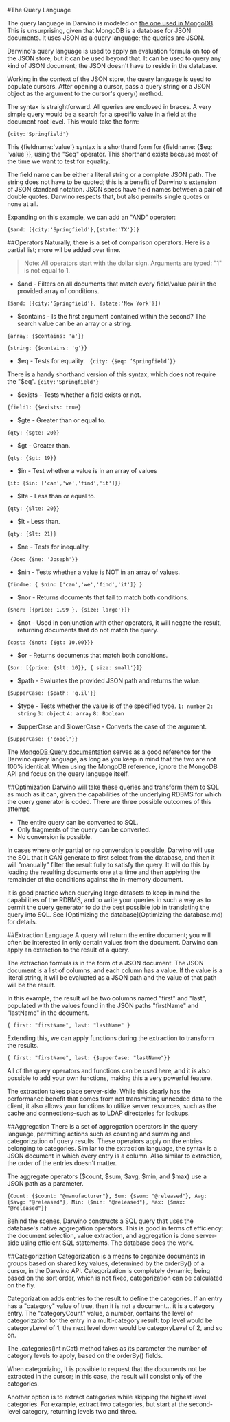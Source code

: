 #The Query Language

The query language in Darwino is modeled on [the one used in MongoDB](http://docs.mongodb.org/manual/tutorial/query-documents/). This is unsurprising, given that MongoDB is a database for JSON documents. It uses JSON as a query language; the queries are JSON.

Darwino's query language is used to apply an evaluation formula on top of the JSON store, but it can be used beyond that. It can be used to query any kind of JSON document; the JSON doesn't have to reside in the database.

Working in the context of the JSON store, the query language is used to populate cursors. After opening a cursor, pass a query string or a JSON object as the argument to the cursor's query() method.

The syntax is straightforward. All queries are enclosed in braces. A very simple query would be a search for a specific value in a field at the document root level. This would take the form:

```
{city:'Springfield'}
```

This {fieldname:'value'} syntax is a shorthand form for {fieldname: {$eq: 'value'}}, using the "$eq" operator. This shorthand exists because most of the time we want to test for equality.

The field name can be either a literal string or a complete JSON path. The string does not have to be quoted; this is a benefit of Darwino's extension of JSON standard notation. JSON specs have field names between a pair of double quotes. Darwino respects that, but also permits single quotes or none at all.

Expanding on this example, we can add an "AND" operator:
```
{$and: [{city:'Springfield'},{state:'TX'}]}
```

##Operators
Naturally, there is a set of comparison operators. Here is a partial list; more wil be added over time.

> 
> Note: All operators start with the dollar sign. Arguments are typed: "1" is not equal to 1.
> 

- $and - Filters on all documents that match every field/value pair in the provided array of conditions.

 `{$and: [{city:'Springfield'}, {state:'New York'}])`


- $contains - Is the first argument contained within the second? The search value can be an array or a string.

 `{array: {$contains: 'a'}}`
 
 `{string: {$contains: 'g'}}`

- $eq - Tests for equality.
 ` {city: {$eq: ‘Springfield’}}`

 There is a handy shorthand version of this syntax, which does not require the "$eq".
 `{city:'Springfield'}`

- $exists - Tests whether a field exists or not.

 `{field1: {$exists: true}`

- $gte - Greater than or equal to.

 `{qty: {$gte: 20}}`
- $gt - Greater than.

 `{qty: {$gt: 19}}`
- $in - Test whether a value is in an array of values

 `{it: {$in: ['can','we','find','it']}}
`
- $lte - Less than or equal to.

 `{qty: {$lte: 20}}`

- $lt - Less than.

 `{qty: {$lt: 21}}`
 
- $ne - Tests for inequality.

 ` {Joe: {$ne: 'Joseph'}}`

- $nin - Tests whether a value is NOT in an array of values.

 `{findme: { $nin: ['can','we','find','it']} }`

- $nor - Returns documents that fail to match both conditions.

 `{$nor: [{price: 1.99 }, {size: large'}]}`

- $not - Used in conjunction with other operators, it will negate the result, returning documents that do not match the query.

 `{cost: {$not: {$gt: 10.00}}}`

- $or - Returns documents that match both conditions.

 `{$or: [{price: {$lt: 10}}, { size: small'}]}`

- $path - Evaluates the provided JSON path and returns the value.

 `{$upperCase: {$path: 'g.il'}}`

- $type - Tests whether the value is of the specified type.
`1: number`
`2: string`
`3: object`
`4: array`
`8: Boolean`

- $upperCase and $lowerCase - Converts the case of the argument.

 `{$upperCase: {'cobol'}}`


The [MongoDB Query documentation](https://docs.mongodb.org/manual/tutorial/query-documents/) serves as a good reference for the Darwino query language, as long as you keep in mind that the two are not 100% identical. When using the MongoDB reference, ignore the MongoDB API and focus on the query language itself.

##Optimization
Darwino will take these queries and transform them to SQL as much as it can, given the capabilities of the underlying RDBMS for which the query generator is coded. There are three possible outcomes of this attempt:
- The entire query can be converted to SQL.
- Only fragments of the query can be converted.
- No conversion is possible.

In cases where only partial or no conversion is possible, Darwino will use the SQL that it CAN generate to first select from the database, and then it will "manually" filter the result fully to satisfy the query. It will do this by loading the resulting documents one at a time and then applying the remainder of the conditions against the in-memory document.

It is good practice when querying large datasets to keep in mind the capabilities of the RDBMS, and to write your queries in such a way as to permit the query generator to do the best possible job in translating the query into SQL. See [Optimizing the database](Optimizing the database.md) for details.

##Extraction Language
A query will return the entire document; you will often be interested in only certain values from the document. Darwino can apply an extraction to the result of a query.

The extraction formula is in the form of a JSON document. The JSON document is a list of columns, and each column has a value. If the value is a literal string, it will be evaluated as a JSON path and the value of that path will be the result.

In this example, the result wil be two columns named "first" and "last", populated with the values found in the JSON paths "firstName" and "lastName" in the document.
```
{ first: "firstName", last: "lastName" }

```
Extending this, we can apply functions during the extraction to transform the results.
```
{ first: "firstName", last: {$upperCase: "lastName"}}

```
All of the query operators and functions can be used here, and it is also possible to add your own functions, making this a very powerful feature.

The extraction takes place server-side. While this clearly has the performance benefit that comes from not transmitting unneeded data to the client, it also allows your functions to utilize server resources, such as the cache and connections–such as to LDAP directories for lookups.

##Aggregation
There is a set of aggregation operators in the query language, permitting actions such as counting and summing and categorization of query results. These operators apply on the entries belonging to categories. Similar to the extraction language, the syntax is a JSON document in which every entry is a column. Also similar to extraction, the order of the entries doesn't matter.

The aggregate operators ($count, $sum, $avg, $min, and $max) use a JSON path as a parameter.

```
{Count: {$count: "@manufacturer"}, Sum: {$sum: "@released"}, Avg: {$avg: "@released"}, Min: {$min: "@released"}, Max: {$max: "@released"}}
```

Behind the scenes, Darwino constructs a SQL query that uses the database's native aggregation operators. This is good in terms of efficiency: the document selection, value extraction, and aggregation is done server-side using efficient SQL statements. The database does the work.

##Categorization
Categorization is a means to organize documents in groups based on shared key values, determined by the orderBy() of a cursor, in the Darwino API. Categorization is completely dynamic; being based on the sort order, which is not fixed, categorization can be calculated on the fly.

Categorization adds entries to the result to define the categories. If an entry has a "category" value of true, then it is not a document... it is a category entry. The "categoryCount" value, a number, contains the level of categorization for the entry in a multi-category result: top level would be categoryLevel of 1, the next level down would be categoryLevel of 2, and so on.

The .categories(int nCat) method takes as its parameter the number of category levels to apply, based on the orderBy() fields.

When categorizing, it is possible to request that the documents not be extracted in the cursor; in this case, the result will consist only of the categories.

Another option is to extract categories while skipping the highest level categories. For example, extract two categories, but start at the second-level category, returning levels two and three.

